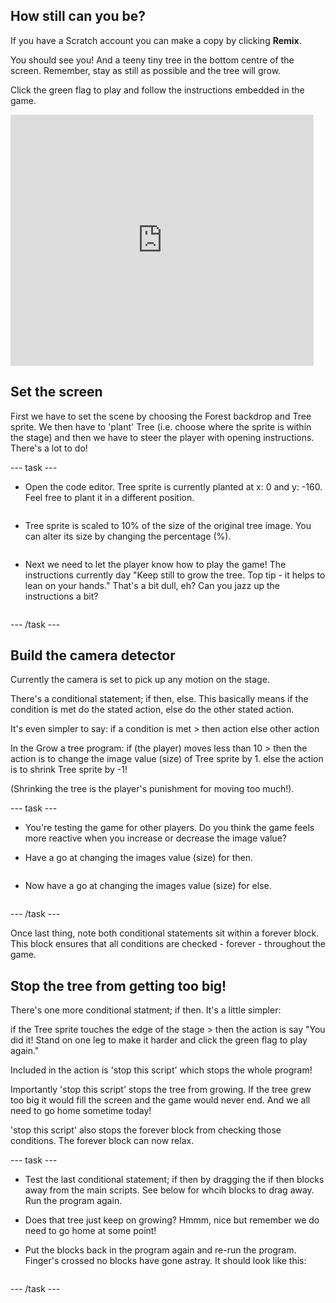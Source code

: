 ## How still can you be?

If you have a Scratch account you can make a copy by clicking **Remix**.

You should see you! And a teeny tiny tree in the bottom centre of the screen. Remember, stay as still as possible and the tree will grow.

Click the green flag to play and follow the instructions embedded in the game.

<div>
<iframe src="https://scratch.mit.edu/projects/396479175/embed" allowtransparency="true" width="485" height="402" frameborder="0" scrolling="no" allowfullscreen></iframe>
</div>

## Set the screen

First we have to set the scene by choosing the Forest backdrop and Tree sprite. We then have to 'plant' Tree (i.e. choose where the sprite is within the stage) and then we have to steer the player with opening instructions. There's a lot to do!

--- task ---

+ Open the code editor. Tree sprite is currently planted at x: 0 and y: -160. Feel free to plant it in a different position. 
```blocks3
```
+ Tree sprite is scaled to 10% of the size of the original tree image. You can alter its size by changing the percentage (%).

```blocks3
```
+ Next we need to let the player know how to play the game! The instructions currently day "Keep still to grow the tree. Top tip - it helps to lean on your hands." That's a bit dull, eh? Can you jazz up the instructions a bit?

```blocks3
```
--- /task ---

## Build the camera detector

Currently the camera is set to pick up any motion on the stage.

There's a conditional statement; if then, else.
This basically means if the condition is met do the stated action, else do the other stated action.

It's even simpler to say:
if a condition is met > then action
else other action

In the Grow a tree program:
if (the player) moves less than 10 > then the action is to change the image value (size) of Tree sprite by 1.
else the action is to shrink Tree sprite by -1! 

(Shrinking the tree is the player's punishment for moving too much!).

--- task ---
+ You're testing the game for other players. Do you think the game feels more reactive when you increase or decrease the image value?

+ Have a go at changing the images value (size) for then.
```blocks3
```
+ Now have a go at changing the images value (size) for else.
```blocks3
```
--- /task ---

Once last thing, note both conditional statements sit within a forever block. This block ensures that all conditions are checked - forever - throughout the game.

## Stop the tree from getting too big!
There's one more conditional statment; if then. It's a little simpler:

if the Tree sprite touches the edge of the stage > then the action is say "You did it! Stand on one leg to make it harder and click the green flag to play again." 

Included in the action is 'stop this script' which stops the whole program!

Importantly 'stop this script' stops the tree from growing. If the tree grew too big it would fill the screen and the game would never end. And we all need to go home sometime today!

'stop this script' also stops the forever block from checking those conditions. The forever block can now relax.

--- task ---
+ Test the last conditional statement; if then by dragging the if then blocks away from the main scripts. See below for whcih blocks to drag away. Run the program again.

+ Does that tree just keep on growing? Hmmm, nice but remember we do need to go home at some point!

+ Put the blocks back in the program again and re-run the program. Finger's crossed no blocks have gone astray. It should look like this:
```blocks3
```
--- /task ---
